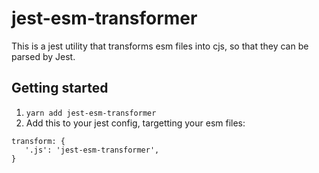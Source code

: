 # jest-esm-transformer
This is a jest utility that transforms esm files into cjs, so that they can be parsed by Jest.

## Getting started 

1. `yarn add jest-esm-transformer`
2. Add this to your jest config, targetting your esm files: 

```
transform: {
   '.js': 'jest-esm-transformer',
}
```
